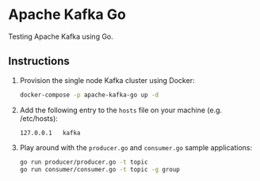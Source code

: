 # Apache Kafka Go

Testing Apache Kafka using Go.

## Instructions

1. Provision the single node Kafka cluster using Docker:

    ```bash
    docker-compose -p apache-kafka-go up -d
    ```

2. Add the following entry to the `hosts` file on your machine (e.g. /etc/hosts):

    ```
    127.0.0.1   kafka
    ```
   
3. Play around with the `producer.go` and `consumer.go` sample applications:

    ```bash
    go run producer/producer.go -t topic
    go run consumer/consumer.go -t topic -g group
    ```
